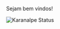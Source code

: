 Sejam bem vindos!

![Karanalpe Status](https://github-readme-stats.vercel.app/api?username=karanalpe&show_icons=true)
